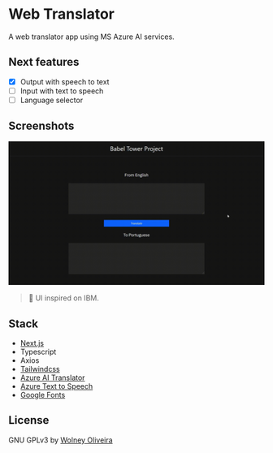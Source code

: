 # Web Translator

A web translator app using MS Azure AI services.

## Next features
- [x] Output with speech to text
- [ ] Input with text to speech
- [ ] Language selector

## Screenshots
![screenshot](doc/screenshot.gif)

> 🎨 UI inspired on IBM.

## Stack
- [Next.js](https://nextjs.org/)
- Typescript
- Axios
- [Tailwindcss](https://tailwindcss.com/)
- [Azure AI Translator](https://azure.microsoft.com/en-us/products/ai-services/ai-translator/#layout-container-uidb8e1)
- [Azure Text to Speech](https://azure.microsoft.com/pt-br/products/ai-services/text-to-speech)
- [Google Fonts](https://fonts.google.com/)

## License
GNU GPLv3 by [Wolney Oliveira](https://github.com/wolney-fo)